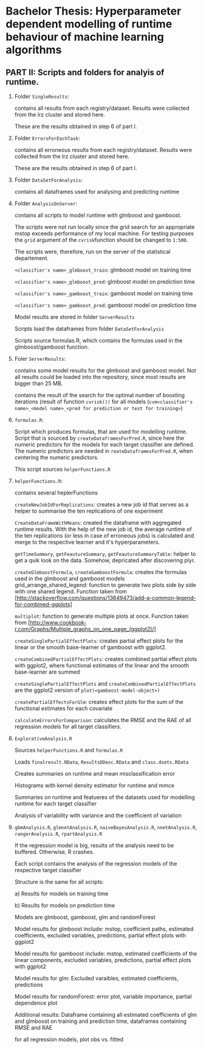 # Bachelor Thesis: Hyperparameter dependent modelling of runtime behaviour of machine learning algorithms
## PART II: Scripts and folders for analyis of runtime.

1. Folder `SingleResults`:
   
   contains all results from each registry/dataset. Results were collected from the lrz cluster and stored here.

   These are the results obtained in step 6 of part I.

2. Folder `ErrorsForEachTask`: 
   
   contains all erroneous results from each registry/dataset. Results were collected from the lrz cluster and stored here.

   These are the results obtained in step 6 of part I.

3. Folder `DataSetForAnalysis`: 
   
   contains all dataframes used for analysing and predicting runtime

4. Folder `AnalysisOnServer`: 
   
   contains all scripts to model runtime with glmboost and gamboost.

   The scripts were not run locally since the grid search for an appropriate mstop exceeds performance of my local machine. For testing purposes the `grid` argument of the `cvrisk`function should be changed to `1:500`.
   
   The scripts were, therefore, run on the server of the statistical departement.
   
   `<classifier's name>_glmboost_train`: glmboost model on training time
   
   `<classifier's name>_glmboost_pred`: glmboost model on prediction time
   
   `<classifier's name>_gamboost_train`: gamboost model on training time
   
   `<classifier's name>_gamboost_pred`: gamboost model on prediction time
   
   Model results are stored in folder `ServerResults`
   
   Scripts load the dataframes from folder `DataSetForAnalysis`
   
   Scripts source formulas.R, which contains the formulas used in the glmboost/gamboost function.

5. Foler `ServerResults`: 
   
   contains some model results for the glmboost and gamboost model. Not all results could be loaded into the repository, since most results are bigger than 25 MB.

   contains the result of the search for the optimal number of boosting iterations (result of function `cvrisk())` for all models (`cvm<classifier's name>_<model name>_<pred for prediction or test for training>`)

6. `formulas.R`: 
   
   Script which produces formulas, that are used for modelling runtime. 
   Script that is sourced by `createDataframesForPred.R`, since here the numeric predictors for the models for each target classifier are defined. The numeric predictors are needed in `reateDataframesForPred.R`, when centering the numeric predictors. 
   
   This script sources `helperFunctions.R`

7. `helperFunctions.R`: 
   
   contains several heplerFunctions

   `createNewJobIdForReplications`: creates a new job id that serves as a helper to summarise the ten replications of one experiment
   
   `CreateDataFrameWithMeans`: created the dataframe with aggregated runtime results. With the help of the new job id, the average runtime of the ten replications (or less in case of erroneous jobs) is calculated and merge to the respective learner and it's hyperparameters.
   
   `getTimeSummary`, `getFeautureSummary`, `getFeautureSummaryTable`: helper to get a quik look on the data. Somehow, depricated after discovering plyr.
   
   `createGlmboostFormula`, `createGamboostFormula`: creates the formulas used in the glmboost and gamboost models
   grid_arrange_shared_legend: function to generate two plots side by side with one shared legend. Function taken from 
   [http://stackoverflow.com/questions/13649473/add-a-common-legend-for-combined-ggplots]
   
   `multiplot`: function to generate multiple plots at once. Function taken from [http://www.cookbook-r.com/Graphs/Multiple_graphs_on_one_page_(ggplot2)/]
   
   `createSinglePartialEffectPlots`: creates partial effect plots for the linear or the smooth base-learner of gamboost with ggplot2.
   
   `createCombinedPartialEffectPlots`: creates combined partial effect plots with ggplot2, where functional estimates of the linear and the smooth base-learner are summed
   
   `createSinglePartialEffectPlots` and `createCombinedPartialEffectPlots` are the ggplot2 version of `plot(<gamboost-model-object>)`
   
   `createPartialEffectsForGlm`: creates effect plots for the sum of the functional estimates for each covariate
   
   `calculateErrorsForComparison`: calculates the RMSE and the RAE of all regression models for all target classifiers. 

8. `ExplorativeAnalysis.R`

   Sources `helperFunctions.R` and `formulas.R`
   
   Loads `finalresult.RData`, `ResultsDDesc.RData` and `class.dsets.RData`	
   
   Creates summaries on runtime and mean misclassification error
   
   Histograms with kernel density estimator for runtime and mmce
   
   Summaries on runtime and featueres of the datasets used for modelling runtime for each target classifier
   
   Analysis of variability with variance and the coefficient of variation

9. `gbmAnalysis.R`, `glmnetAnalysis.R`, `naiveBayesAnalysis.R`, `nnetAnalysis.R`, `rangerAnalysis.R`, `rpartAnalysis.R`

   If the regression model is big, results of the analysis need to be buffered. Otherwise, R crashes.
   
   Each script contains the analysis of the regression models of the respective target classifier
   
   Structure is the same for all scripts:
   
   a) Results for models on training time
   
   b) Results for models on prediction time
   
   Models are glmboost, gamboost, glm and randomForest
   
   Model results for glmboost include: mstop, coefficient paths, estimated coefficients, excluded variables, predictions, partial effect plots with ggplot2
   
   Model results for gamboost include: mstop, estimated coefficients of the linear components, excluded variables, predictions, partial effect plots with ggplot2
   
   Model results for glm: Excluded varaibles, estimated coefficients, predictions
   
   Model results for randomForest: error plot, variable importance, partial dependence plot
   
   Additional results: Dataframe containing all estimated coefficients of glm and glmboost on training and prediction time, dataframes containing RMSE and RAE
   
   for all regression models, plot obs vs. fitted
  
   
